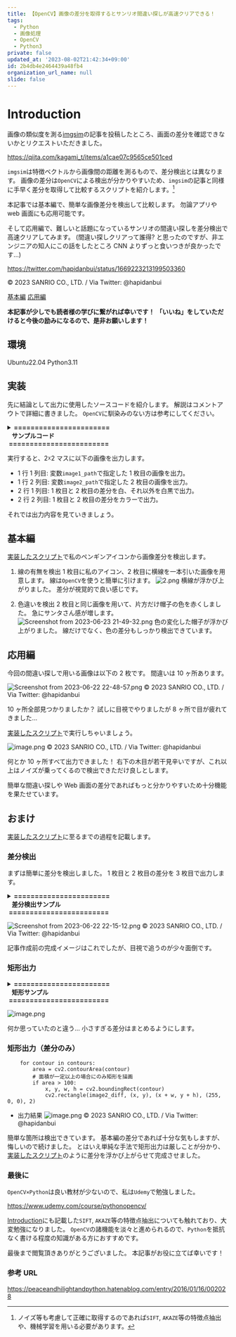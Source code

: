 ```yaml
---
title: 【OpenCV】画像の差分を取得するとサンリオ間違い探しが高速クリアできる！
tags:
  - Python
  - 画像処理
  - OpenCV
  - Python3
private: false
updated_at: '2023-08-02T21:42:34+09:00'
id: 2b4db4e2464439a48fb4
organization_url_name: null
slide: false
---
```


# Introduction

画像の類似度を測る[imgsim](https://qiita.com/kagami_t/items/a1cae07c9565ce501ced)の記事を投稿したところ、画面の差分を確認できないかとリクエストいただきました。

<https://qiita.com/kagami_t/items/a1cae07c9565ce501ced>

`imgsim`は特徴ベクトルから画像間の距離を測るもので、差分検出とは異なります。
画像の差分は`OpenCV`による検出が分かりやすいため、`imgsim`の記事と同様に手早く差分を取得して比較するスクリプトを紹介します。[^1]
[^1]: ノイズ等も考慮して正確に取得するのであれば`SIFT`, `AKAZE`等の特徴点抽出や、機械学習を用いる必要があります。

本記事では基本編で、簡単な画像差分を検出して比較します。
勿論アプリや web 画面にも応用可能です。

そして応用編で、難しいと話題になっているサンリオの間違い探しを差分検出で高速クリアしてみます。
(間違い探しクリアって誰得? と思ったのですが、非エンジニアの知人にこの話をしたところ CNN よりずっと食いつきが良かったです...)

<https://twitter.com/hapidanbui/status/1669223213199503360>

© 2023 SANRIO CO., LTD. / Via Twitter: @hapidanbui

[基本編](#基本編)
[応用編](#応用編)

**本記事が少しでも読者様の学びに繋がれば幸いです！**
**「いいね」をしていただけると今後の励みになるので、是非お願いします！**

## 環境

Ubuntu22.04
Python3.11

## 実装

先に結論として出力に使用したソースコードを紹介します。
解説はコメントアウトで詳細に書きました。
`OpenCV`に馴染みのない方は参考にしてください。

<details><summary><b>=======================<br>&nbsp;&nbsp;&nbsp;サンプルコード<br>&nbsp;========================</b></summary><div>

```python:
import cv2
import matplotlib.pyplot as plt
import numpy as np


def compare_images(image1_path, image2_path):
    """
    2つの画像を比較し、差分を表示する関数。

    Args:
        image1_path (str): 1つ目の画像のパス
        image2_path (str): 2つ目の画像のパス
    """

    # 画像を読み込む
    image1 = cv2.imread(image1_path)
    image2 = cv2.imread(image2_path)

    # 差分画像を計算
    diff = cv2.absdiff(image1, image2)

    # グレースケールに変換
    gray2 = cv2.cvtColor(image2, cv2.COLOR_BGR2GRAY)
    gray_diff = cv2.cvtColor(diff, cv2.COLOR_BGR2GRAY)

    # BGRからRGBに変換
    image1_rgb = cv2.cvtColor(image1, cv2.COLOR_BGR2RGB)
    image2_rgb = cv2.cvtColor(image2, cv2.COLOR_BGR2RGB)

    # カラーマップを適用するために差分画像を正規化
    norm_diff = gray_diff / np.max(gray_diff)

    # 差分画像に重みをかけて2枚目の画像の色に反映
    diff_img = cv2.addWeighted(gray2, 0.1, gray_diff, 2, 100)

    diff_colored = np.zeros_like(image2_rgb)
    diff_colored[..., 0] = image2_rgb[..., 0] * norm_diff
    diff_colored[..., 1] = image2_rgb[..., 1] * norm_diff
    diff_colored[..., 2] = image2_rgb[..., 2] * norm_diff

    # 結果をMatplotlibで表示
    fig, axes = plt.subplots(2, 2, figsize=(10, 10))

    # 1枚目の画像を表示
    axes[0, 0].imshow(image1_rgb)
    axes[0, 0].set_title("Image 1")
    axes[0, 0].axis("off")

    # 2枚目の画像を表示
    axes[0, 1].imshow(image2_rgb)
    axes[0, 1].set_title("Image 2")
    axes[0, 1].axis("off")

    # 差分画像（グレースケール）を表示
    axes[1, 0].imshow(diff_img, cmap="gray")
    axes[1, 0].set_title("Difference (Grayscale)")
    axes[1, 0].axis("off")

    # 差分画像（カラー）を表示
    axes[1, 1].imshow(diff_colored)
    axes[1, 1].set_title("Difference (Colored)")
    axes[1, 1].axis("off")

    plt.tight_layout()
    plt.show()


if __name__ == "__main__":
    # 2つの画像を比較して違いを検出
    image1_path = "./Pictures/p.png"
    image2_path = "./Pictures/output.png"
    compare_images(image1_path, image2_path)

```

</div></details>

実行すると、2☓2 マスに以下の画像を出力します。

- 1 行 1 列目: 変数`image1_path`で指定した 1 枚目の画像を出力。
- 1 行 2 列目: 変数`image2_path`で指定した 2 枚目の画像を出力。
- 2 行 1 列目: 1 枚目と 2 枚目の差分を白、それ以外を白黒で出力。
- 2 行 2 列目: 1 枚目と 2 枚目の差分をカラーで出力。

それでは出力内容を見ていきましょう。

## 基本編

[実装したスクリプト](#実装)で私のペンギンアイコンから画像差分を検出します。

1. 線の有無を検出
   1 枚目に私のアイコン、2 枚目に横線を一本引いた画像を用意します。
   線は`OpenCV`を使うと簡単に引けます。
   ![2.png](https://qiita-image-store.s3.ap-northeast-1.amazonaws.com/0/3292052/348cdfc2-67b6-229e-7f48-e8de571f5839.png)
   横線が浮かび上がりました。
   差分が視覚的で良い感じです。

1. 色違いを検出
   2 枚目と同じ画像を用いて、片方だけ帽子の色を赤くしました。
   急にサンタさん感が増します。
   ![Screenshot from 2023-06-23 21-49-32.png](https://qiita-image-store.s3.ap-northeast-1.amazonaws.com/0/3292052/ce4e1d5d-078b-3efd-d4d1-23a566149386.png)
   色の変化した帽子が浮かび上がりました。
   線だけでなく、色の差分もしっかり検出できています。

## 応用編

今回の間違い探しで用いる画像は以下の 2 枚です。
間違いは 10 ヶ所あります。

![Screenshot from 2023-06-22 22-48-57.png](https://qiita-image-store.s3.ap-northeast-1.amazonaws.com/0/3292052/48f0e654-e674-f586-73f7-416fd4bc5bf5.png)
© 2023 SANRIO CO., LTD. / Via Twitter: @hapidanbui

10 ヶ所全部見つかりましたか？
試しに目視でやりましたが 8 ヶ所で目が疲れてきました...

[実装したスクリプト](#実装)で実行しちゃいましょう。

![image.png](https://qiita-image-store.s3.ap-northeast-1.amazonaws.com/0/3292052/18e17536-bbff-8497-09ec-1a00424ecadf.png)
© 2023 SANRIO CO., LTD. / Via Twitter: @hapidanbui

何とか 10 ヶ所すべて出力できました！
右下の木目が若干見辛いですが、これ以上はノイズが乗ってくるので検出できただけ良しとします。

簡単な間違い探しや Web 画面の差分であればもっと分かりやすいため十分機能を果たせています。

## おまけ

[実装したスクリプト](#実装)に至るまでの過程を記載します。

### 差分検出

まずは簡単に差分を検出しました。
1 枚目と 2 枚目の差分を 3 枚目で出力します。

<details><summary><b>=======================<br>&nbsp;&nbsp;&nbsp;差分検出サンプル<br>&nbsp;========================</b></summary><div>

```python:
import cv2
import matplotlib.pyplot as plt


def compare_images(image1_path, image2_path):

    image1 = cv2.imread(image1_path)
    image2 = cv2.imread(image2_path)

    diff = cv2.absdiff(image1, image2)
    gray_diff = cv2.cvtColor(diff, cv2.COLOR_BGR2GRAY)

    image1_rgb = cv2.cvtColor(image1, cv2.COLOR_BGR2RGB)
    image2_rgb = cv2.cvtColor(image2, cv2.COLOR_BGR2RGB)

    fig, axes = plt.subplots(2, 2, figsize=(10, 10))

    axes[0, 0].imshow(image1_rgb)
    axes[0, 0].set_title("Image 1")
    axes[0, 0].axis("off")

    axes[0, 1].imshow(image2_rgb)
    axes[0, 1].set_title("Image 2")
    axes[0, 1].axis("off")

    axes[1, 0].imshow(gray_diff, cmap="gray")
    axes[1, 0].set_title("Difference")
    axes[1, 0].axis("off")

    axes[1, 1].axis("off")

    plt.tight_layout()
    plt.show()


image1_path = "./Pictures/1.png"
image2_path = "./Pictures/2.png"
compare_images(image1_path, image2_path)

```

</div></details>

![Screenshot from 2023-06-22 22-15-12.png](https://qiita-image-store.s3.ap-northeast-1.amazonaws.com/0/3292052/94955df9-357d-7d9f-f321-e9a1bc68d2df.png)
© 2023 SANRIO CO., LTD. / Via Twitter: @hapidanbui

記事作成前の完成イメージはこれでしたが、目視で追うのが少々面倒です。

### 矩形出力

<details><summary><b>=======================<br>&nbsp;&nbsp;&nbsp;矩形サンプル<br>&nbsp;========================</b></summary><div>

```python:
import cv2
import matplotlib.pyplot as plt
import numpy as np


def compare_images(image1_path, image2_path):

    image1 = cv2.imread(image1_path)
    image2 = cv2.imread(image2_path)

    diff = cv2.absdiff(image1, image2)
    gray_diff = cv2.cvtColor(diff, cv2.COLOR_BGR2GRAY)

    image1_rgb = cv2.cvtColor(image1, cv2.COLOR_BGR2RGB)
    image2_rgb = cv2.cvtColor(image2, cv2.COLOR_BGR2RGB)

    norm_diff = gray_diff / np.max(gray_diff)

    image2_diff = image2_rgb.copy()
    contours, _ = cv2.findContours(
        gray_diff, cv2.RETR_EXTERNAL, cv2.CHAIN_APPROX_SIMPLE
    )
    for contour in contours:
        x, y, w, h = cv2.boundingRect(contour)
        cv2.rectangle(image2_diff, (x, y), (x + w, y + h), (255, 0, 0), 2)

    fig, axes = plt.subplots(2, 2, figsize=(10, 10))

    axes[0, 0].imshow(image1_rgb)
    axes[0, 0].set_title("Image 1")
    axes[0, 0].axis("off")

    axes[0, 1].imshow(image2_rgb)
    axes[0, 1].set_title("Image 2")
    axes[0, 1].axis("off")

    axes[1, 0].imshow(gray_diff, cmap="gray")
    axes[1, 0].set_title("Difference (Grayscale)")
    axes[1, 0].axis("off")

    axes[1, 1].imshow(image2_diff)
    axes[1, 1].set_title("Difference with Rectangles")
    axes[1, 1].axis("off")

    plt.tight_layout()
    plt.show()


image1_path = "./Pictures/1.png"
image2_path = "./Pictures/2.png"
compare_images(image1_path, image2_path)

```

</div></details>

![image.png](https://qiita-image-store.s3.ap-northeast-1.amazonaws.com/0/3292052/cbeb1e4c-7ab9-8958-8bb1-8b5c6119891f.png)

何か思っていたのと違う...
小さすぎる差分はまとめるようにします。

### 矩形出力（差分のみ）

```python:
    for contour in contours:
        area = cv2.contourArea(contour)
        # 面積が一定以上の場合にのみ矩形を描画
        if area > 100:
            x, y, w, h = cv2.boundingRect(contour)
            cv2.rectangle(image2_diff, (x, y), (x + w, y + h), (255, 0, 0), 2)

```

- 出力結果
  ![image.png](https://qiita-image-store.s3.ap-northeast-1.amazonaws.com/0/3292052/7eec37f5-8192-6427-ccb6-377ceb8996da.png)
  © 2023 SANRIO CO., LTD. / Via Twitter: @hapidanbui

簡単な箇所は検出できています。
基本編の差分であれば十分な気もしますが、悔しいので続けました。
とはいえ単純な手法で矩形出力は厳しことが分かり、[実装したスクリプト](#実装)のように差分を浮かび上がらせて完成させました。

### 最後に

`OpenCV×Python`は良い教材が少ないので、私は`Udemy`で勉強しました。

<https://www.udemy.com/course/pythonopencv/>

[Introduction](#introduction)にも記載した`SIFT`, `AKAZE`等の特徴点抽出についても触れており、大変勉強になりました。
`OpenCV`の諸機能を淡々と進められるので、`Python`を抵抗なく書ける程度の知識がある方におすすめです。

最後まで閲覧頂きありがとうございました。
本記事がお役に立てば幸いです！

### 参考 URL

<https://peaceandhilightandpython.hatenablog.com/entry/2016/01/16/002028>
